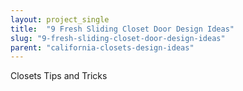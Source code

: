 ```yaml
---
layout: project_single
title:  "9 Fresh Sliding Closet Door Design Ideas"
slug: "9-fresh-sliding-closet-door-design-ideas"
parent: "california-closets-design-ideas"
---
```

Closets Tips and Tricks